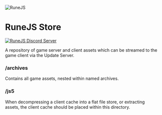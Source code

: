![RuneJS](https://i.imgur.com/pmkdSfc.png)

# RuneJS Store

[![RuneJS Discord Server](https://img.shields.io/discord/678751302297059336?label=RuneJS%20Discord&logo=discord)](https://discord.gg/5P74nSh)

A repository of game server and client assets which can be streamed to the game client via the Update Server.

### /archives
Contains all game assets, nested within named archives. 

### /js5
When decompressing a client cache into a flat file store, or extracting assets, the client cache should be placed within this directory.

